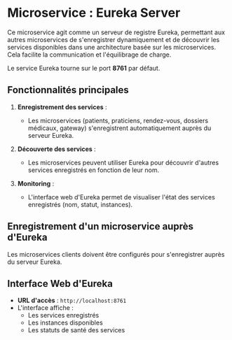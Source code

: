 # Microservice : Eureka Server

Ce microservice agit comme un serveur de registre Eureka, permettant aux autres microservices de s'enregistrer dynamiquement et de découvrir les services disponibles dans une architecture basée sur les microservices. Cela facilite la communication et l'équilibrage de charge.

Le service Eureka tourne sur le port **8761** par défaut.

## Fonctionnalités principales

1. **Enregistrement des services** :
   - Les microservices (patients, praticiens, rendez-vous, dossiers médicaux, gateway) s'enregistrent automatiquement auprès du serveur Eureka.

2. **Découverte des services** :
   - Les microservices peuvent utiliser Eureka pour découvrir d'autres services enregistrés en fonction de leur nom.

3. **Monitoring** :
   - L'interface web d'Eureka permet de visualiser l'état des services enregistrés (nom, statut, instances).

## Enregistrement d'un microservice auprès d'Eureka

Les microservices clients doivent être configurés pour s'enregistrer auprès du serveur Eureka.


## Interface Web d'Eureka

- **URL d'accès** : `http://localhost:8761`
- L'interface affiche :
  - Les services enregistrés
  - Les instances disponibles
  - Les statuts de santé des services




